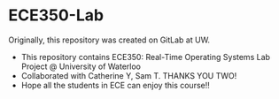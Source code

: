 # ECE350-Lab
Originally, this repository was created on GitLab at UW.
- This repository contains ECE350: Real-Time Operating Systems Lab Project @ University of Waterloo
- Collaborated with Catherine Y, Sam T. THANKS YOU TWO!
- Hope all the students in ECE can enjoy this course!!
